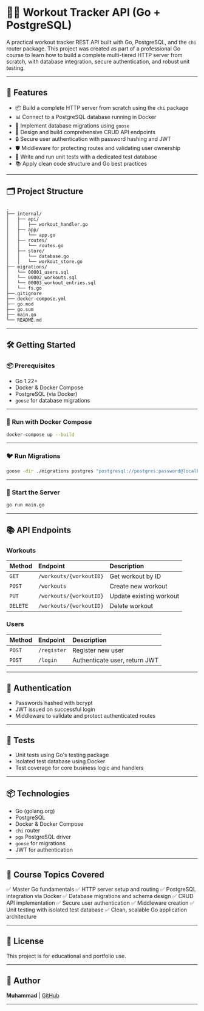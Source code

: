 # 🏋️‍♂️ Workout Tracker API (Go + PostgreSQL)

A practical workout tracker REST API built with Go, PostgreSQL, and the `chi` router package. This project was created as part of a professional Go course to learn how to build a complete multi-tiered HTTP server from scratch, with database integration, secure authentication, and robust unit testing.

---

## 📖 Features

- 📦 Build a complete HTTP server from scratch using the `chi` package
- 📊 Connect to a PostgreSQL database running in Docker
- 🔄 Implement database migrations using `goose`
- 📝 Design and build comprehensive CRUD API endpoints
- 🔒 Secure user authentication with password hashing and JWT
- 🛡️ Middleware for protecting routes and validating user ownership
- 🧪 Write and run unit tests with a dedicated test database
- 📚 Apply clean code structure and Go best practices

---

## 🗂️ Project Structure

```
.
├── internal/
│   ├── api/
│   │   ├── workout_handler.go
│   ├── app/
│   │   └── app.go
│   ├── routes/
│   │   └── routes.go
│   ├── store/
│   │   └── database.go
│   │   └── workout_store.go
├── migrations/
│   └── 00001_users.sql
│   └── 00002_workouts.sql
│   └── 00003_workout_entries.sql
│   └── fs.go
├──.gitignore
├── docker-compose.yml
├── go.mod
├── go.sum
├── main.go
└── README.md
```

---

## 🛠️ Getting Started

### 📦 Prerequisites

- Go 1.22+
- Docker & Docker Compose
- PostgreSQL (via Docker)
- `goose` for database migrations

---

### 🐳 Run with Docker Compose

```bash
docker-compose up --build
```

---

### 🐦 Run Migrations

```bash
goose -dir ./migrations postgres "postgresql://postgres:password@localhost:5432/workoutdb?sslmode=disable" up
```

---

### 🚀 Start the Server

```bash
go run main.go
```

---

## 📚 API Endpoints

### Workouts

| Method     | Endpoint                  | Description             |
| :--------- | :------------------------ | :---------------------- |
| `GET`    | `/workouts/{workoutID}` | Get workout by ID       |
| `POST`   | `/workouts`             | Create new workout      |
| `PUT`    | `/workouts/{workoutID}` | Update existing workout |
| `DELETE` | `/workouts/{workoutID}` | Delete workout          |

### Users

| Method   | Endpoint      | Description                   |
| :------- | :------------ | :---------------------------- |
| `POST` | `/register` | Register new user             |
| `POST` | `/login`    | Authenticate user, return JWT |

---

## 🔐 Authentication

- Passwords hashed with bcrypt
- JWT issued on successful login
- Middleware to validate and protect authenticated routes

---

## 🧪 Tests

- Unit tests using Go's testing package
- Isolated test database using Docker
- Test coverage for core business logic and handlers

---

## 📦 Technologies

- Go (golang.org)
- PostgreSQL
- Docker & Docker Compose
- `chi` router
- `pgx` PostgreSQL driver
- `goose` for migrations
- JWT for authentication

---

## 📖 Course Topics Covered

✅ Master Go fundamentals
✅ HTTP server setup and routing
✅ PostgreSQL integration via Docker
✅ Database migrations and schema design
✅ CRUD API implementation
✅ Secure user authentication
✅ Middleware creation
✅ Unit testing with isolated test database
✅ Clean, scalable Go application architecture

---

## 📃 License

This project is for educational and portfolio use.

---

## 🙌 Author

**Muhammad** | [GitHub](https://github.com/muhammad21236)

---
